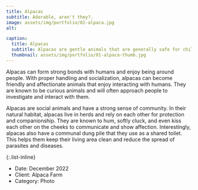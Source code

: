 ```yaml
---
title: Alpacas
subtitle: Adorable, aren't they?.
image: assets/img/portfolio/01-alpaca.jpg
alt: 

caption:
  title: Alpacas
  subtitle: Alpacas are gentle animals that are generally safe for children and adults to be around. They are a popular choice for animal-assisted therapy programs, where they are used to provide comfort and companionship to people in need.
  thumbnail: assets/img/portfolio/01-alpaca-thumb.jpg
---
```

Alpacas can form strong bonds with humans and enjoy being around people. With proper handling and socialization, alpacas can become friendly and affectionate animals that enjoy interacting with humans. They are known to be curious animals and will often approach people to investigate and interact with them. 

Alpacas are social animals and have a strong sense of community. In their natural habitat, alpacas live in herds and rely on each other for protection and companionship. They are known to hum, softly cluck, and even kiss each other on the cheeks to communicate and show affection. Interestingly, alpacas also have a communal dung pile that they use as a shared toilet. This helps them keep their living area clean and reduce the spread of parasites and diseases.

{:.list-inline}
- Date: December 2022
- Client: Alpaca Farm
- Category: Photo

